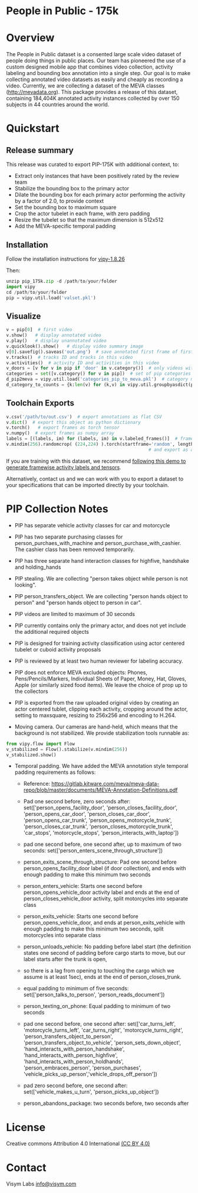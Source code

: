 # People in Public - 175k

# Overview

The People in Public dataset is a consented large scale video dataset of people doing things in public places.  Our team has pioneered the use of a 
custom designed mobile app that combines video collection, activity labeling and bounding box annotation into a single step.  Our goal is to 
make collecting annotated video datasets as easily and cheaply as recording a video.  Currently, we are collecting a dataset of the MEVA 
classes (http://mevadata.org).  This package provides a release of this dataset, containing 184,404K annotated activity instances collected by 
over 150 subjects in 44 countries around the world. 

# Quickstart

## Release summary

This release was curated to export PIP-175K with additional context, to:

* Extract only instances that have been positively rated by the review team
* Stabilize the bounding box to the primary actor
* Dilate the bounding box for each primary actor performing the activity by a factor of 2.0, to provide context 
* Set the bounding box to maximum square
* Crop the actor tubelet in each frame, with zero padding
* Resize the tubelet so that the maximum dimension is 512x512
* Add the MEVA-specific temporal padding

## Installation

Follow the installation instructions for [vipy-1.8.26](https://github.com/visym/vipy)

Then:

```python
unzip pip_175k.zip -d /path/to/your/folder
import vipy
cd /path/to/your/folder
pip = vipy.util.load('valset.pkl')
```

## Visualize

```python
v = pip[0]  # first video 
v.show()   # display annotated video
v.play()   # display unannotated video
v.quicklook().show()   # display video summary image
v[0].savefig().saveas('out.png')  # save annotated first frame of first video, convert rgba to rgb colorspace, and save to a PNG
v.tracks()  # tracks ID and tracks in this video
v.activities()  # activity ID and activities in this video
v_doors = [v for v in pip if 'door' in v.category()]  # only videos with door categories
categories = set([v.category() for v in pip])  # set of pip categories
d_pip2meva = vipy.util.load('categories_pip_to_meva.pkl')  # category mapping
d_category_to_counts = {k:len(v) for (k,v) in vipy.util.groupbyasdict(pip, lambda v: v.category()).items()}
```

## Toolchain Exports

```python
v.csv('/path/to/out.csv')  # export annotations as flat CSV
v.dict()  # export this object as python dictionary
v.torch()   # export frames as torch tensor
v.numpy()  # export frames as numpy array
labels = [(labels, im) for (labels, im) in v.labeled_frames()]  # framewise activity labels for multi-label loss
v.mindim(256).randomcrop( (224,224) ).torch(startframe='random', length=64)   # change the minimum dimension of the video to (and scale annotations), take random square center crop 
    			      					     		  # and export as a torch tensor of size 1x64x224x224 starting from a random start frame. 
```

If you are training with this dataset, we recommend [following this demo to generate framewise activity labels and tensors](https://github.com/visym/vipy/blob/master/demo/training.ipynb).

Alternatively, contact us and we can work with you to export a dataset to your specifications that can be imported directly by your toolchain.


# PIP Collection Notes

* PIP has separate vehicle activity classes for car and motorcycle
* PIP has two separate purchasing classes for person_purchaes_with_machine and person_purchase_with_cashier.  The cashier class has been removed temporarily.
* PIP has three separate hand interaction classes for highfive, handshake and holding_hands
* PIP stealing.  We are collecting "person takes object while person is not looking".  
* PIP person_transfers_object.  We are collecting "person hands object to person" and "person hands object to person in car".  
* PIP videos are limited to maximum of 30 seconds
* PIP currently contains only the primary actor, and does not yet include the additional required objects
* PIP is designed for training activity classification using actor centered tubelet or cuboid activity proposals
* PIP is reviewed by at least two human reviewer for labeling accuracy.  
* PIP does not enforce MEVA excluded objects:  Phones, Pens/Pencils/Markers, Individual Sheets of Paper, Money, Hat, Gloves, Apple (or similarly sized food items).  We leave the choice of prop up to the collectors
* PIP is exported from the raw uploaded original video by creating an actor centered tublet, clipping each activity, cropping around the actor, setting to maxsquare, resizing to 256x256 and encoding to H.264.

* Moving camera.  Our cameras are hand-held, which means that the background is not stabilized.  We provide stabilization tools runnable as:

```python
from vipy.flow import Flow
v_stabilized = Flow().stabilize(v.mindim(256))
v_stabilized.show()
```

* Temporal padding.  We have added the MEVA annotation style temporal padding requirements as follows:
 
    * Reference:  https://gitlab.kitware.com/meva/meva-data-repo/blob/master/documents/MEVA-Annotation-Definitions.pdf
    * Pad one second before, zero seconds after: set(['person_opens_facility_door', 'person_closes_facility_door', 'person_opens_car_door', 'person_closes_car_door', 
                                                      'person_opens_car_trunk', 'person_opens_motorcycle_trunk', 'person_closes_car_trunk', 'person_closes_motorcycle_trunk',
                                                      'car_stops', 'motorcycle_stops', 'person_interacts_with_laptop'])        

    * pad one second before, one second after, up to maximum of two seconds:  set(['person_enters_scene_through_structure'])
    * person_exits_scene_through_structure:  Pad one second before person_opens_facility_door label (if door collection), and ends with enough padding to make this minimum two seconds     
    * person_enters_vehicle: Starts one second before person_opens_vehicle_door activity label and ends at the end of person_closes_vehicle_door activity, split motorcycles into separate class
    * person_exits_vehicle:  Starts one second before person_opens_vehicle_door, and ends at person_exits_vehicle with enough padding to make this minimum two seconds, split motorcycles into separate class
    * person_unloads_vehicle:  No padding before label start (the definition states one second of padding before cargo starts to move, but our label starts after the trunk is open, 
    * so there is a lag from opening to touching the cargo which we assume is at least 1sec), ends at the end of person_closes_trunk.
    * equal padding to minimum of five seconds:  set(['person_talks_to_person', 'person_reads_document'])
    * person_texting_on_phone:  Equal padding to minimum of two seconds
    * pad one second before, one second after:  set(['car_turns_left', 'motorcycle_turns_left', 'car_turns_right', 'motorcycle_turns_right', 'person_transfers_object_to_person', 'person_transfers_object_to_vehicle',
                                                     'person_sets_down_object', 'hand_interacts_with_person_handshake', 'hand_interacts_with_person_highfive', 'hand_interacts_with_person_holdhands', 'person_embraces_person', 'person_purchases',
                                                     'vehicle_picks_up_person','vehicle_drops_off_person'])
    * pad zero second before, one second after:  set(['vehicle_makes_u_turn', 'person_picks_up_object'])
    * person_abandons_package:  two seconds before, two seconds after


# License

Creative commons Attribution 4.0 International [(CC BY 4.0)](https://creativecommons.org/licenses/by/4.0/)


# Contact

Visym Labs <info@visym.com>

